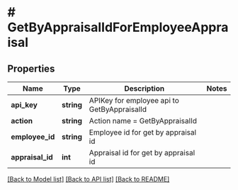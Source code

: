 # # GetByAppraisalIdForEmployeeAppraisal

## Properties

Name | Type | Description | Notes
------------ | ------------- | ------------- | -------------
**api_key** | **string** | APIKey for employee api to GetByAppraisalId |
**action** | **string** | Action name &#x3D; GetByAppraisalId |
**employee_id** | **string** | Employee id for get by appraisal id |
**appraisal_id** | **int** | Appraisal id for get by appraisal id |

[[Back to Model list]](../../README.md#models) [[Back to API list]](../../README.md#endpoints) [[Back to README]](../../README.md)

